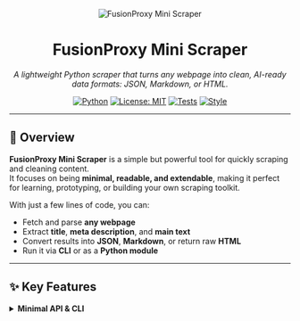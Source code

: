 <p align="center">
  <img src="https://dummyimage.com/600x180/0b1220/ffffff&text=FusionProxy+Mini+Scraper" alt="FusionProxy Mini Scraper">
</p>

<h1 align="center" style="border-bottom: none;">
  FusionProxy Mini Scraper
</h1>

<p align="center">
  <em>A lightweight Python scraper that turns any webpage into clean, AI-ready data formats: JSON, Markdown, or HTML.</em>
</p>

<div align="center">

[![Python](https://img.shields.io/badge/python-3.9%2B-3776AB.svg)](#)
[![License: MIT](https://img.shields.io/badge/license-MIT-blue.svg)](LICENSE)
[![Tests](https://img.shields.io/badge/tests-pytest-brightgreen.svg)](#)
[![Style](https://img.shields.io/badge/style-PEP8-black.svg)](#)

</div>

---

## 📖 Overview

**FusionProxy Mini Scraper** is a simple but powerful tool for quickly scraping and cleaning content.  
It focuses on being **minimal, readable, and extendable**, making it perfect for learning, prototyping, or building your own scraping toolkit.

With just a few lines of code, you can:

- Fetch and parse **any webpage**  
- Extract **title**, **meta description**, and **main text**  
- Convert results into **JSON**, **Markdown**, or return raw **HTML**  
- Run it via **CLI** or as a **Python module**

---

## ✨ Key Features

<details>
<summary><strong> Minimal API & CLI</strong></summary>
<br>

- One main class: `MiniScraper`
- CLI for quick use:  
  ```bash
  python -m src.fusionproxy_scraper https://example.com --mode json
